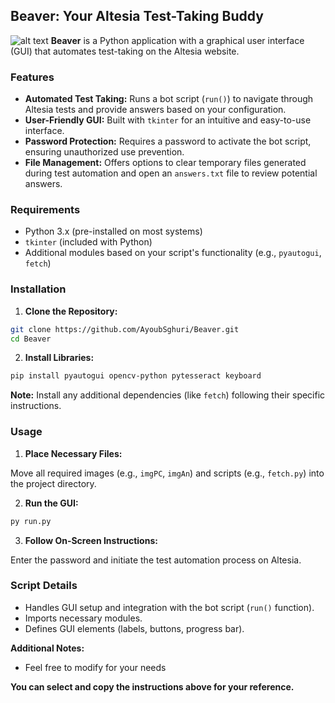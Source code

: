 ## Beaver: Your Altesia Test-Taking Buddy

![alt text](https://raw.githubusercontent.com/AyoubSghuri/Beaver/main/imgPC/2fba1b91451c92c1dd07dd7ff1fcb63c-modified.ico)
**Beaver** is a Python application with a graphical user interface (GUI) that automates test-taking on the Altesia website.

### Features

* **Automated Test Taking:** Runs a bot script (`run()`) to navigate through Altesia tests and provide answers based on your configuration.
* **User-Friendly GUI:** Built with `tkinter` for an intuitive and easy-to-use interface.
* **Password Protection:** Requires a password to activate the bot script, ensuring unauthorized use prevention.
* **File Management:** Offers options to clear temporary files generated during test automation and open an `answers.txt` file to review potential answers.

### Requirements

* Python 3.x (pre-installed on most systems)
* `tkinter` (included with Python)
* Additional modules based on your script's functionality (e.g., `pyautogui`, `fetch`)

### Installation

1. **Clone the Repository:**

```bash
git clone https://github.com/AyoubSghuri/Beaver.git
cd Beaver
```

2. **Install Libraries:**
```bash
pip install pyautogui opencv-python pytesseract keyboard
```

**Note:** Install any additional dependencies (like `fetch`) following their specific instructions.

### Usage

1. **Place Necessary Files:**

Move all required images (e.g., `imgPC`, `imgAn`) and scripts (e.g., `fetch.py`) into the project directory.

2. **Run the GUI:**
```bash
py run.py
```

3. **Follow On-Screen Instructions:**

Enter the password and initiate the test automation process on Altesia.

### Script Details

* Handles GUI setup and integration with the bot script (`run()` function).
* Imports necessary modules.
* Defines GUI elements (labels, buttons, progress bar).

**Additional Notes:**

* Feel free to modify for your needs

**You can select and copy the instructions above for your reference.**
